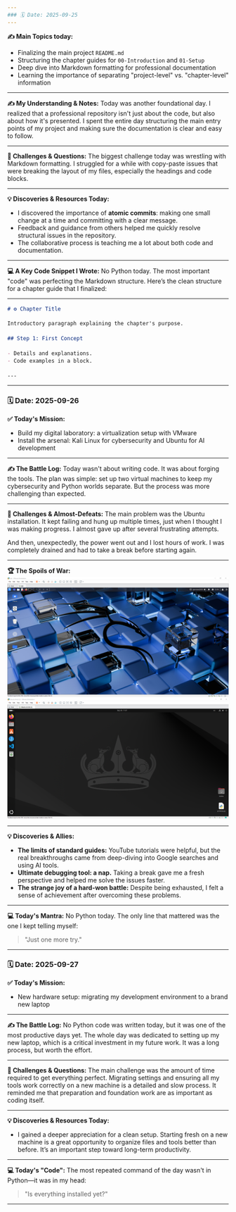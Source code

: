 ```yaml
---
### 🗓️ Date: 2025-09-25
---
```

**✍️ Main Topics today:**
- Finalizing the main project `README.md`
- Structuring the chapter guides for `00-Introduction` and `01-Setup`
- Deep dive into Markdown formatting for professional documentation
- Learning the importance of separating "project-level" vs. "chapter-level" information

---

**✍️ My Understanding & Notes:**
Today was another foundational day. I realized that a professional repository isn't just about the code, but also about how it's presented. I spent the entire day structuring the main entry points of my project and making sure the documentation is clear and easy to follow.

---

**🤯 Challenges & Questions:**
The biggest challenge today was wrestling with Markdown formatting. I struggled for a while with copy-paste issues that were breaking the layout of my files, especially the headings and code blocks.

---

**💡 Discoveries & Resources Today:**
- I discovered the importance of **atomic commits**: making one small change at a time and committing with a clear message.
- Feedback and guidance from others helped me quickly resolve structural issues in the repository.
- The collaborative process is teaching me a lot about both code and documentation.

---

**💻 A Key Code Snippet I Wrote:**
No Python today. The most important "code" was perfecting the Markdown structure. Here’s the clean structure for a chapter guide that I finalized:

---

```markdown
# ⚙️ Chapter Title

Introductory paragraph explaining the chapter's purpose.
 
## Step 1: First Concept

- Details and explanations.
- Code examples in a block.

---
```

---

### 🗓️ Date: 2025-09-26

**✅ Today's Mission:**
- Build my digital laboratory: a virtualization setup with VMware
- Install the arsenal: Kali Linux for cybersecurity and Ubuntu for AI development

---

**✍️ The Battle Log:**
Today wasn't about writing code. It was about forging the tools. The plan was simple: set up two virtual machines to keep my cybersecurity and Python worlds separate. But the process was more challenging than expected.

---

**🤯 Challenges & Almost-Defeats:**
The main problem was the Ubuntu installation. It kept failing and hung up multiple times, just when I thought I was making progress. I almost gave up after several frustrating attempts.

And then, unexpectedly, the power went out and I lost hours of work. I was completely drained and had to take a break before starting again.

---

**🏆 The Spoils of War:**
<img src="./assets/kali-desktop.jpg" alt="Kali Linux Desktop" width="600"/>
<img src="./assets/ubuntu-desktop.jpg" alt="Ubuntu Desktop with VS Code" width="600"/>

---

**💡 Discoveries & Allies:**
- **The limits of standard guides:** YouTube tutorials were helpful, but the real breakthroughs came from deep-diving into Google searches and using AI tools.
- **Ultimate debugging tool: a nap.** Taking a break gave me a fresh perspective and helped me solve the issues faster.
- **The strange joy of a hard-won battle:** Despite being exhausted, I felt a sense of achievement after overcoming these problems.

---

**💻 Today's Mantra:**
No Python today. The only line that mattered was the one I kept telling myself:

> "Just one more try."

---

### 🗓️ Date: 2025-09-27

**✅ Today's Mission:**
- New hardware setup: migrating my development environment to a brand new laptop

---

**✍️ The Battle Log:**
No Python code was written today, but it was one of the most productive days yet. The whole day was dedicated to setting up my new laptop, which is a critical investment in my future work. It was a long process, but worth the effort.

---

**🤯 Challenges & Questions:**
The main challenge was the amount of time required to get everything perfect. Migrating settings and ensuring all my tools work correctly on a new machine is a detailed and slow process. It reminded me that preparation and foundation work are as important as coding itself.

---

**💡 Discoveries & Resources Today:**
- I gained a deeper appreciation for a clean setup. Starting fresh on a new machine is a great opportunity to organize files and tools better than before. It’s an important step toward long-term productivity.

---

**💻 Today's "Code":**
The most repeated command of the day wasn't in Python—it was in my head:

> "Is everything installed yet?"

---